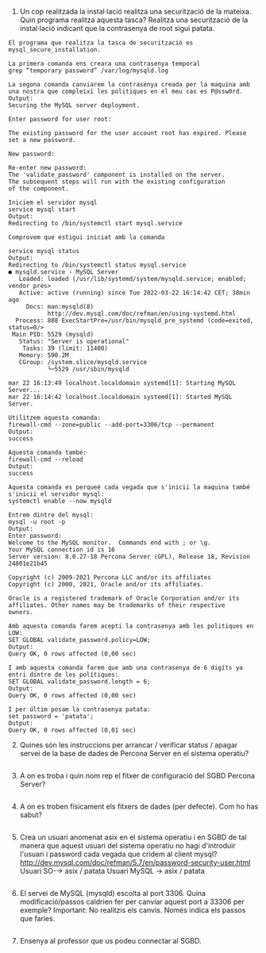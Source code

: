 1. Un cop realitzada la instal·lació realitza una securització de la mateixa. Quin programa realitza
aquesta tasca? Realitza una securització de la instal·lació indicant que la contrasenya de root
sigui patata.
```
El programa que realitza la tasca de securització es mysql_secure_installation.
```
```
La primera comanda ens creara una contrasenya temporal
grep “temporary password” /var/log/mysqld.log

La segona comanda canviarem la contrasenya creada per la maquina amb una nostra que compleixi les politiques en el meu cas es P@ssw0rd.
Output:
Securing the MySQL server deployment.

Enter password for user root:

The existing password for the user account root has expired. Please set a new password.

New password:

Re-enter new password:
The 'validate_password' component is installed on the server.
The subsequent steps will run with the existing configuration
of the component.

Iniciem el servidor mysql
service mysql start
Output:
Redirecting to /bin/systemctl start mysql.service

Comprovem que estigui iniciat amb la comanda

service mysql status
Output:
Redirecting to /bin/systemctl status mysql.service
● mysqld.service - MySQL Server
   Loaded: loaded (/usr/lib/systemd/system/mysqld.service; enabled; vendor pres>
   Active: active (running) since Tue 2022-03-22 16:14:42 CET; 38min ago
     Docs: man:mysqld(8)
           http://dev.mysql.com/doc/refman/en/using-systemd.html
  Process: 888 ExecStartPre=/usr/bin/mysqld_pre_systemd (code=exited, status=0/>
 Main PID: 5529 (mysqld)
   Status: "Server is operational"
    Tasks: 39 (limit: 11400)
   Memory: 590.2M
   CGroup: /system.slice/mysqld.service
           └─5529 /usr/sbin/mysqld

mar 22 16:13:49 localhost.localdomain systemd[1]: Starting MySQL Server...
mar 22 16:14:42 localhost.localdomain systemd[1]: Started MySQL Server.

Utilitzem aquesta comanda:
firewall-cmd --zone=public --add-port=3306/tcp --permanent
Output:
success

Aquesta comanda també:
firewall-cmd --reload
Output:
success

Aquesta comanda es perqueè cada vegada que s'inicii la maquina també s'inicii el servidor mysql:
systemctl enable --now mysqld

Entrem dintre del mysql:
mysql -u root -p
Output:
Enter password:
Welcome to the MySQL monitor.  Commands end with ; or \g.
Your MySQL connection id is 16
Server version: 8.0.27-18 Percona Server (GPL), Release 18, Revision 24801e21b45

Copyright (c) 2009-2021 Percona LLC and/or its affiliates
Copyright (c) 2000, 2021, Oracle and/or its affiliates.

Oracle is a registered trademark of Oracle Corporation and/or its
affiliates. Other names may be trademarks of their respective
owners.

Amb aquesta comanda farem acepti la contrasenya amb les politiques en LOW:
SET GLOBAL validate_password.policy=LOW;
Output:
Query OK, 0 rows affected (0,00 sec)

I amb aquesta comanda farem que amb una contrasenya de 6 digíts ya entri dintre de les polítiques:
SET GLOBAL validate_password.length = 6;
Output:
Query OK, 0 rows affected (0,00 sec)

I per últim posam la contrasenya patata:
set password = 'patata';
Output:
Query OK, 0 rows affected (0,01 sec)
```
2. Quines són les instruccions per arrancar / verificar status / apagar servei de la base de dades
de Percona Server en el sistema operatiu?
```

```
3. A on es troba i quin nom rep el fitxer de configuració del SGBD Percona Server?
```

```
4. A on es troben físicament els fitxers de dades (per defecte). Com ho has sabut?
```

```
5. Crea un usuari anomenat asix en el sistema operatiu i en SGBD de tal manera que aquest
usuari del sistema operatiu no hagi d'introduir l'usuari i password cada vegada que cridem al
client mysql?
http://dev.mysql.com/doc/refman/5.7/en/password-security-user.html
Usuari SO-→ asix / patata
Usuari MySQL → asix / patata
```

```
6. El servei de MySQL (mysqld) escolta al port 3306. Quina modificació/passos caldrien fer per
canviar aquest port a 33306 per exemple? Important: No realitzis els canvis. Només indica els
passos que faries.
```

```
7. Ensenya al professor que us podeu connectar al SGBD.
```

```
